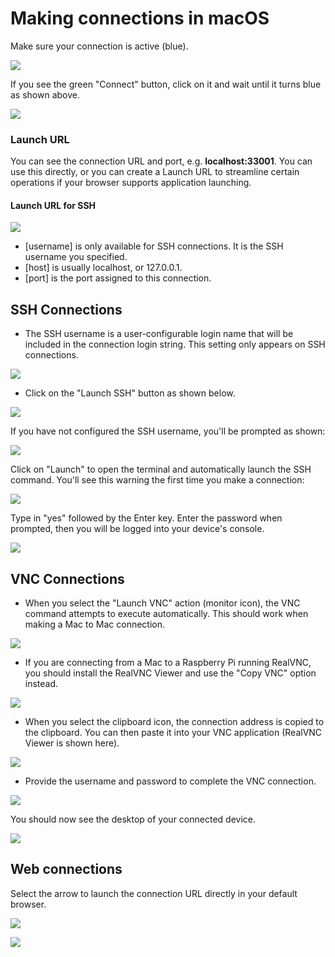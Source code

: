 # Making connections in macOS

Make sure your connection is active \(blue\).

![](../../../.gitbook/assets/image%20%2816%29.png)

If you see the green "Connect" button, click on it and wait until it turns blue as shown above.

![](../../../.gitbook/assets/image%20%28392%29.png)

### Launch URL

You can see the connection URL and port, e.g. **localhost:33001**.  You can use this directly, or you can create a Launch URL to streamline certain operations if your browser supports application launching. 

#### Launch URL for SSH

![](../../../.gitbook/assets/image%20%28153%29.png)

* \[username\] is only available for SSH connections.  It is the SSH username you specified.
* \[host\] is usually localhost, or 127.0.0.1.
* \[port\] is the port assigned to this connection.

## SSH Connections

* The SSH username is a user-configurable login name that will be included in the connection login string.  This setting only appears on SSH connections.  

![](../../../.gitbook/assets/image%20%28319%29.png)

* Click on the "Launch SSH" button as shown below.

![](../../../.gitbook/assets/image%20%28340%29.png)

If you have not configured the SSH username, you'll be prompted as shown:

![](../../../.gitbook/assets/image%20%28331%29.png)

Click on "Launch" to open the terminal and automatically launch the SSH command.  You'll see this warning the first time you make a connection:

![](../../../.gitbook/assets/image%20%2892%29.png)

Type in "yes" followed by the Enter key.  Enter the password when prompted, then you will be logged into your device's console.

![](../../../.gitbook/assets/image%20%2888%29.png)

## VNC Connections

* When you select the "Launch VNC" action \(monitor icon\), the VNC command attempts to execute automatically.  This should work when making a Mac to Mac connection.  

![](../../../.gitbook/assets/image%20%28220%29.png)

* If you are connecting from a Mac to a Raspberry Pi running RealVNC, you should install the RealVNC Viewer and use the "Copy VNC" option instead.

![](../../../.gitbook/assets/image%20%28481%29.png)

* When you select the clipboard icon, the connection address is copied to the clipboard.  You can then paste it into your VNC application \(RealVNC Viewer is shown here\).

![](../../../.gitbook/assets/image%20%28278%29.png)

* Provide the username and password to complete the VNC connection.

![](../../../.gitbook/assets/image%20%28399%29.png)

You should now see the desktop of your connected device.

![](../../../.gitbook/assets/image%20%2895%29.png)

## Web connections

Select the arrow to launch the connection URL directly in your default browser.

![](../../../.gitbook/assets/image%20%28396%29.png)

![](../../../.gitbook/assets/image%20%28438%29.png)



